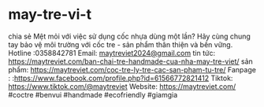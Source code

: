 # may-tre-vi-t
chia sẻ
Mệt mỏi với việc sử dụng cốc nhựa dùng một lần? Hãy cùng chung tay bảo vệ môi trường với cốc tre - sản phẩm thân thiện và bền vững.
 Hotline :0358842781
 Email: maytreviet2024@gmail.com 
tin tức: https://maytreviet.com/ban-chai-tre-handmade-cua-nha-may-tre-viet/
 sản phẩm: https://maytreviet.com/coc-tre-ly-tre-cac-san-pham-tu-tre/
 Fanpage : :https://www.facebook.com/profile.php?id=61566772821412
 Tiktok: https://www.tiktok.com/@maytreviet
Website: https://maytreviet.com/
#coctre #benvui #handmade #ecofriendly #giamgia
